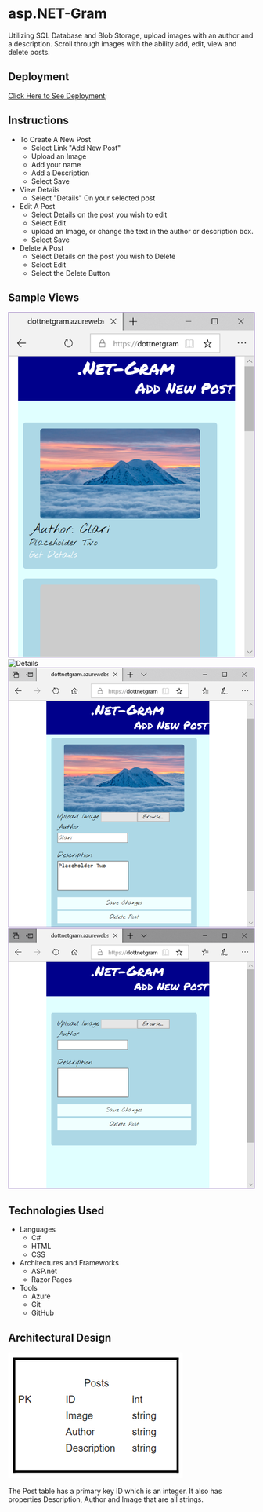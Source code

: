 # asp.NET-Gram
Utilizing  SQL Database and Blob Storage, upload images with an author and a description. Scroll through images with the ability add, edit, view and delete posts.

## Deployment 
[Click Here to See Deployment](https://dottnetgram.azurewebsites.net/);

## Instructions
- To Create A New Post
	- Select Link "Add New Post"
	- Upload an Image
	- Add your name
	- Add a Description
	- Select Save
- View Details
	- Select "Details" On your selected post
- Edit A Post
	- Select Details on the post you wish to edit
	- Select Edit 
	- upload an Image, or change the text in the author or description box.
	- Select Save
- Delete A Post
	- Select Details on the post you wish to Delete
	- Select Edit
	- Select the Delete Button


## Sample Views
![Home](Assets/home.PNG)
![Details](Asssets/view.PNG)
![Edit/Delete](Assets/edit.PNG)
![Create](Assets/create.PNG)

## Technologies Used
- Languages
	- C#
	- HTML
	- CSS
- Architectures and Frameworks
	- ASP.net
	- Razor Pages
- Tools
	- Azure 
	- Git
	- GitHub

## Architectural Design
![Schema](Assets/schema.PNG)

The Post table has a primary key ID which is an integer. It also has properties Description, Author and Image that are all strings.










